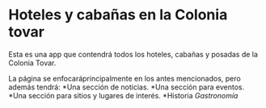 # Hoteles y cabañas en la Colonia tovar #

Esta es una app que contendrá todos los hoteles, cabañas y posadas de la Colonia Tovar.

La página se enfocaráprincipalmente en los antes mencionados, pero además tendrá:
*Una sección de noticias.
*Una sección para eventos.
*Una sección para sitios y lugares de interés.
*Historia
*Gastronomía*
